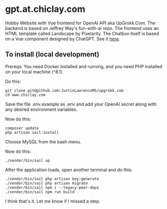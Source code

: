 # gpt.at.chiclay.com

Hobby Website with Vue frontend for OpenAI API aka UpGrokk.Com.  The backend is based on Jeffrey Way's fun-with-ai repo.  The frontend uses an HTML template called Landscape by Pixelarity.  The Chatbox itself is based on a Vue component designed by ChatGPT.  See it <a target="_blank" href="https://chiclay.com">here</a>.
## To install (local development)

Prereqs: You need Docker installed and running, and you need PHP installed on your local machine (^8.1)

Do this:
```
git clone git@github.com:JustinLawrenceMS/upgrokk.com
cd www.chiclay.com
```
Save the file .env.example as .env and add your OpenAI secret along with any desired environment variables.

Now do this:
```
composer update
php artisan sail:install
```

Choose MySQL from the bash menu.

Now do this:

```
./vendor/bin/sail up
```

After the application loads, open another terminal and do this:
```
./vendor/bin/sail php artisan key:generate
./vendor/bin/sail php artisan migrate
./vendor/bin/sail npm i --legacy-peer-deps
./vendor/bin/sail npm run build
```

I think that's it.  Let me know if I missed a step.
